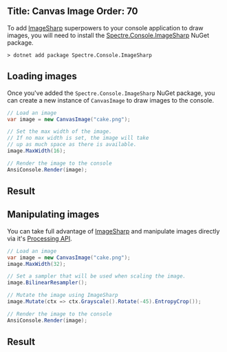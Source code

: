 Title: Canvas Image
Order: 70
---

To add [ImageSharp](https://github.com/SixLabors/ImageSharp) superpowers to 
your console application to draw images, you will need to install 
the [Spectre.Console.ImageSharp](https://www.nuget.org/packages/Spectre.Console.ImageSharp) NuGet package.

```text
> dotnet add package Spectre.Console.ImageSharp
```

## Loading images

Once you've added the `Spectre.Console.ImageSharp` NuGet package, 
you can create a new instance of `CanvasImage` to draw images to the console.

```csharp
// Load an image
var image = new CanvasImage("cake.png");

// Set the max width of the image.
// If no max width is set, the image will take
// up as much space as there is available.
image.MaxWidth(16);

// Render the image to the console
AnsiConsole.Render(image);
```

## Result

<?# AsciiCast cast="canvas-image" /?>

## Manipulating images

You can take full advantage of [ImageSharp](https://github.com/SixLabors/ImageSharp)
and manipulate images directly via it's [Processing API](https://docs.sixlabors.com/api/ImageSharp/SixLabors.ImageSharp.Processing.html).

```csharp
// Load an image
var image = new CanvasImage("cake.png");
image.MaxWidth(32);

// Set a sampler that will be used when scaling the image.
image.BilinearResampler();

// Mutate the image using ImageSharp
image.Mutate(ctx => ctx.Grayscale().Rotate(-45).EntropyCrop());

// Render the image to the console
AnsiConsole.Render(image);
```

## Result

<?# AsciiCast cast="canvas-image-manipulation" /?>
